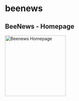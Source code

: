 # beenews

<h2>BeeNews - Homepage</h2>
<img width="200px" src="https://images.bangunteknologi.com/beenews-homepage.png" alt="Beenews Homepage"/>
